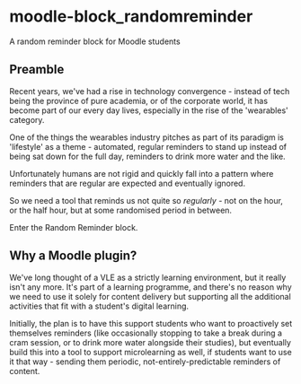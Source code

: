 # moodle-block_randomreminder
A random reminder block for Moodle students

## Preamble
Recent years, we've had a rise in technology convergence - instead of tech being the province of pure academia, or of the corporate world, it has become part of our every day lives, especially in the rise of the 'wearables' category.

One of the things the wearables industry pitches as part of its paradigm is 'lifestyle' as a theme - automated, regular reminders to stand up instead of being sat down for the full day, reminders to drink more water and the like.

Unfortunately humans are not rigid and quickly fall into a pattern where reminders that are regular are expected and eventually ignored.

So we need a tool that reminds us not quite so _regularly_ - not on the hour, or the half hour, but at some randomised period in between.

Enter the Random Reminder block.

## Why a Moodle plugin?
We've long thought of a VLE as a strictly learning environment, but it really isn't any more. It's part of a learning programme, and there's no reason why we need to use it solely for content delivery but supporting all the additional activities that fit with a student's digital learning.

Initially, the plan is to have this support students who want to proactively set themselves reminders (like occasionally stopping to take a break during a cram session, or to drink more water alongside their studies), but eventually build this into a tool to support microlearning as well, if students want to use it that way - sending them periodic, not-entirely-predictable reminders of content.
